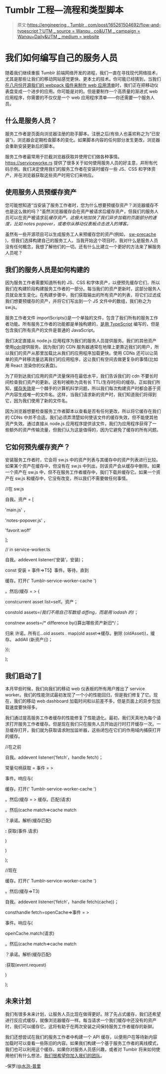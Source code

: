 # Tumblr 工程—流程和类型脚本

> 原文:[https://engineering . Tumblr . com/post/165261504692/flow-and-typescript？UTM _ source = Wanqu . co&UTM _ campaign = Wanqu+Daily&UTM _ medium = website](https://engineering.tumblr.com/post/165261504692/flow-and-typescript?utm_source=wanqu.co&utm_campaign=Wanqu+Daily&utm_medium=website)

# 我们如何编写自己的服务人员

随着我们继续重振 Tumblr 前端网络开发的进程，我们一直在寻找现代网络技术，尤其是那些让我们的移动网站感觉更快、更本土的技术。你可能已经猜到，当我们[在八月份开源我们的 webpack 插件来制作 web 应用清单](https://javascript.tumblr.com/post/177492037092/making-a-progressive-web-app-with-webpack-just-got)时，我们正在把移动仪表盘变成一个进步的应用。你可能是对的。但是要制作一个高质量的渐进式 web 应用程序，你需要的不仅仅是一个 web 应用程序清单——你还需要一个服务人员。

## 什么是服务人员？

服务工作者是页面向浏览器注册的助手脚本。注册之后(有些人也喜欢称之为“已安装”)，浏览器会定期检查脚本的变化。如果脚本内容的任何部分发生更改，浏览器会重新安装更新后的脚本。

服务工作者最常用于拦截浏览器获取并使用它们做各种事情。https://serviceworke.rs 提供了很多关于如何使用服务人员的好主意，并附有代码示例。我们决定使用我们的服务工作者在安装时缓存一些 JS、CSS 和字体资产，并在浏览器获取这些资产时用它们来响应。

## 使用服务人员预缓存资产

您可能想知道“当安装了服务工作者时，您为什么想要预缓存资产？浏览器缓存不也是这么做的吗？”虽然浏览器缓存会在资产被请求后缓存资产，但我们的服务人员可以在资产被请求前*缓存资产。这极大地加快了我们异步加载的页面部分的速度，比如 notes popover，或者你从移动仪表板点击进入的博客。*

虽然有一些开源项目可以生成服务工人来预缓存您的资产(例如， [sw-precache](https://t.umblr.com/redirect?z=https%3A%2F%2Fgithub.com%2FGoogleChromeLabs%2Fsw-precache&t=YWJkMmU1ZmVlOWMxMTU5MTdiNTVhMWFiYTA0MjE0OGNmMDQ3OTdhOSw1MGFlNWU2ZjM4ZDZhMmI3NzRlYjk0Mzg5MjUyZGM5YWQ2NTc2ZjYz) )，但我们选择构建自己的服务工人。当我开始这个项目时，我对什么是服务人员没有任何概念，我想了解他们的一切。还有什么比建立一个更好的方法来了解服务人员呢？

## 我们的服务人员是如何构建的

因为服务工作者需要知道所有的 JS、CSS 和字体资产，以便预先缓存它们，所以我们在构建阶段构建服务工作者的一部分。每当我们的资产更新时，这部分服务人员就会发生变化。在构建步骤中，我们获取输出的所有资产的列表，将它们过滤成我们想要预缓存的资产，并将它们写出到一个 JS 文件中的数组，我们称之为 sw.js。

服务工作者文件 importScripts()是一个单独的文件，包含了我们所有的服务工作者功能。所有服务工作者的功能都是单独构建的，[是用 TypeScript](https://javascript.tumblr.com/post/165082071937/flow-and-typescript) 编写的，但是包含我们所有资产的文件是普通的 JavaScript。

我们决定直接从 node.js 应用程序为我们的服务人员提供服务。我们的其他资产使用[cdn](https://t.umblr.com/redirect?z=https%3A%2F%2Fwww.cloudflare.com%2Flearning%2Fcdn%2Fwhat-is-a-cdn%2F&t=ZWJhODUxMjBiZDU1MzUzMTg3MTJjMzdlNDhiYWNhNThmYWRkMTQ5OCw4YWUyNTc3M2RmZWNlZDdmYjAzZDE4YWE1OGI4YTRmYzE1ZGJmMmUx)提供服务。因为我们的 CDN 服务器通常在地理上更靠近我们的用户，所以我们的资产从那里加载比从我们的应用程序加载更快。使用 CDNs 还可以让简单的资产转移流量远离我们的应用程序，这让我们有空间去做更复杂的事情(比如用 React 渲染你的仪表盘)。

为了将到达我们应用的资产流量保持在最低水平，我们告诉我们的 cdn 不要长时间检查我们资产的更新。这有时被称为具有长 TTL(生存时间)的缓存。正如我们所知，[缓存失效](https://t.umblr.com/redirect?z=https%3A%2F%2Fwww.martinfowler.com%2Fbliki%2FTwoHardThings.html&t=NTgwOTAxN2QyMzFiZWE1MDhkOWI3ZDFkZDE5NjgzMDUxYTJjMDFiMCxiYWNkMmU0YjJlMDVjM2YyZDQ3MTJmNmM1NGYyZmI5YTg4NGYzOGMy)是一个棘手的计算机科学问题，所以我们每次构建资产时都会基于资产内容生成唯一的文件名。这样，当我们请求新的资产时，我们知道我们将得到它，因为我们使用了新的文件名。

因为浏览器想要检查服务工作者脚本以查看是否有任何更改，所以将它缓存在我们的 CDNs 中并不合适。我们必须弄清楚如何使该文件的缓存失效，但不能使其他资产失效。通过直接从 node.js 应用程序提供该文件，我们为应用程序获得了一些额外的资产传输流量，但我们认为这是值得的，因为它避免了缓存的所有问题。

## 它如何预先缓存资产？

安装服务工作者时，它会将 sw.js 中的资产列表与其缓存中的资产列表进行比较。如果某个资产在缓存中，但没有在 sw.js 中列出，则该资产会从缓存中删除。如果一个资产在 sw.js 中，但不在服务工作者缓存中，我们下载并缓存它。如果一个资产在 sw.js 和缓存中，它没有改变，所以我们不需要做任何事情。

//在 sw.js

自我。资产 = [

'main.js' ，

'notes-popover.js' ，

'favorit.woff'

];

// in service-worker.ts

自我。addevent listener(‘安装’，安装)；

const 安装 = 事件=>T5】事件。等待，直到

缓存。打开(' Tumblr-service-worker-cache ')

。然后(缓存 = > {

constcurrent asset list=self。资产；

constold assets=/*我们不用自己写数组 diffing，而是用 lodash 的*/；

constnew assets=/* difference by()算出哪些资产新旧*/；

归来 许诺。所有([…old assets . map(old asset=>缓存。删除 (oldAsset))，缓存。 addAll (新资产)])；

});

);

## 我们启动了🚀

本月早些时候，我们向我们的移动 web 仪表板的所有用户推出了 service worker。我们的性能测试最初发现了一个小的性能回归，但是我们修复了它。现在，我们的移动 web dashboard 加载时间和以前差不多，但是页面上的异步包加载速度要快得多。

我们通过提高服务工作者缓存的性能修复了性能退化。最初，我们天真地为每个请求打开服务工作者缓存。但是现在我们只在服务人员开始运行时打开缓存一次。一旦缓存打开，我们就为获取请求附加监听器，这些闭包在它们的作用域内捕获打开的缓存。

//在之前

自我。addevent listener(‘fetch’，handle fetch)；

常量句柄获取 = 事件 = >

事件。响应与(

缓存。打开(' Tumblr-service-worker-cache ')

。然后(缓存 = > 缓存。匹配(请求)

。然后(cache match=>cache match

？承诺。解析(缓存匹配)

**:** 获取(事件.请求)

)

)

);

//现在

缓存。打开(' Tumblr-service-worker-cache ')

。然后(缓存=>T3)

自我。addevent listener(‘fetch’，handle fetch(cache))；

consthandle fetch=openCache=>事件 = >

事件。响应与(

openCache.match(请求)

。然后(cache match=>cache match

？承诺。解析(缓存匹配)

:获取(event.request)

)

);

## 未来计划

我们有很多未来计划，让服务人员比现在做得更好。除了先占式缓存，我们还希望进行反应式缓存，就像浏览器缓存一样。每当请求一个我们缓存中还没有的资产时，我们可以缓存它。这将有助于在两次安装之间保持服务工作者缓存的新鲜。

我们还想尝试在我们的服务工作者中构建一个 API 缓存，以便用户在等待新内容加载时可以查看一些陈旧的内容。如果我们构建一个基于服务工作者的离线模式，我们也可以利用这个缓存。如果你对服务人员感兴趣，或者对 Tumblr 将来如何使用他们有什么想法，[我们很希望你加入我们的团队](https://tumblr.com/jobs)。

-保罗/[@水泡-普里](https://tmblr.co/mebQDhJsLeVhqb42xUuFt-A)
